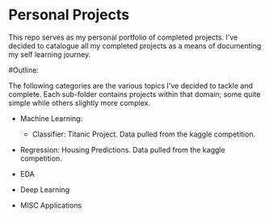 # Personal Projects

This repo serves as my personal portfolio of completed projects. I've decided to catalogue all my completed projects as a means of documenting my self learning journey.


#Outline:

The following categories are the various topics I've decided to tackle and complete. Each sub-folder contains projects within that domain; some quite simple while others slightly more complex.

- Machine Learning:
  - Classifier: Titanic Project. Data pulled from the kaggle competition.
- Regression: Housing Predictions. Data pulled from the kaggle competition.
  
- EDA
- Deep Learning
- MISC Applications
